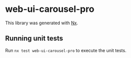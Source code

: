 # web-ui-carousel-pro

This library was generated with [Nx](https://nx.dev).

## Running unit tests

Run `nx test web-ui-carousel-pro` to execute the unit tests.
